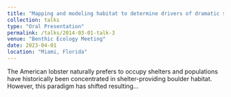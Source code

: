 ```yaml
---
title: "Mapping and modeling habitat to determine drivers of dramatic shifts in American lobster demography in the Gulf of Maine"
collection: talks
type: "Oral Presentation"
permalink: /talks/2014-03-01-talk-3
venue: "Benthic Ecology Meeting"
date: 2023-04-01
location: "Miami, Florida"
---
```


The American lobster naturally prefers to occupy shelters and populations have historically been concentrated in shelter-providing boulder habitat. However, this paradigm has shifted resulting...
